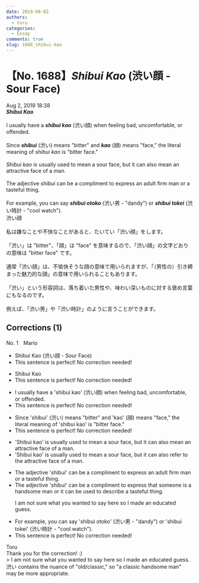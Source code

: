 ```yaml
---
date: 2019-08-02
authors:
  - toru
categories:
  - Essay
comments: true
slug: 1688_shibui-kao
---
```


# 【No. 1688】<strong><em>Shibui Kao</strong></em> (渋い顔 - Sour Face)
<div class="date">Aug 2, 2019 18:38</div>
<div id="post"><div id="body_show_ori">
<strong><em>Shibui Kao</strong></em><br/><br/>I usually have a <strong><em>shibui kao</em></strong> (渋い顔) when feeling bad, uncomfortable, or offended.<br/><br/>Since <strong><em>shibui</em></strong> (渋い) means "bitter" and <strong><em>kao</em></strong> (顔) means "face," the literal meaning of <em>shibui kao</em> is "bitter face."<br/><br/><em>Shibui kao</em> is usually used to mean a sour face, but it can also mean an attractive face of a man.<br/><br/>The adjective <em>shibui</em> can be a compliment to express an adult firm man or a tasteful thing. <br/><br/>For example, you can say <strong><em>shibui otoko</em></strong> (渋い男 - "dandy") or <strong><em>shibui tokei</em></strong> (渋い時計 - "cool watch").
</div></div>

<!-- more -->

<div id="post_ja"><div id="body_show_mo">
渋い顔<br/><br/>私は嫌なことや不快なことがあると、たいてい「渋い顔」をします。<br/><br/>「渋い」は "bitter"、「顔」は "face" を意味するので、「渋い顔」の文字どおりの意味は "bitter face" です。<br/><br/>通常「渋い顔」は、不愉快そうな顔の意味で用いられますが、「（男性の）引き締まった魅力的な顔」の意味で用いられることもあります。<br/><br/>「渋い」という形容詞は、落ち着いた男性や、味わい深いものに対する褒め言葉にもなるのです。<br/><br/>例えば、「渋い男」や「渋い時計」のように言うことができます。
</div></div>

## Corrections (1)
<div id="block"><div class="first_name"> No. 1　<span class="just_name">Mario</span></div><div id="block2">
<ul class="correction_field">
<li class="incorrect">Shibui Kao (渋い顔 - Sour Face)</li>
<li class="corrected perfect">This sentence is perfect! No correction needed!</li>
</ul>
<ul class="correction_field">
<li class="incorrect">Shibui Kao</li>
<li class="corrected perfect">This sentence is perfect! No correction needed!</li>
</ul>
<ul class="correction_field">
<li class="incorrect">I usually have a 'shibui kao' (渋い顔) when feeling bad, uncomfortable, or offended.</li>
<li class="corrected perfect">This sentence is perfect! No correction needed!</li>
</ul>
<ul class="correction_field">
<li class="incorrect">Since 'shibui' (渋い) means "bitter" and 'kao' (顔) means "face," the literal meaning of 'shibui kao' is "bitter face."</li>
<li class="corrected perfect">This sentence is perfect! No correction needed!</li>
</ul>
<ul class="correction_field">
<li class="incorrect">'Shibui kao' is usually used to mean a sour face, but it can also mean an attractive face of a man.</li>
<li class="corrected correct">
'Shibui kao' is usually used to mean a sour face, but it can also <span class="f_blue">refer to the</span> attractive face of a man.
</li>
</ul>
<ul class="correction_field">
<li class="incorrect">The adjective 'shibui' can be a compliment to express an adult firm man or a tasteful thing.</li>
<li class="corrected correct">
The adjective 'shibui' can be a compliment to express that someone is a handsome man or it can be used to describe a tasteful thing.
<p class="correction_comment">I am not sure what you wanted to say here so I made an educated guess.</p>
</li>
</ul>
<ul class="correction_field">
<li class="incorrect">For example, you can say 'shibui otoko' (渋い男 - "dandy") or 'shibui tokei' (渋い時計 - "cool watch").</li>
<li class="corrected perfect">This sentence is perfect! No correction needed!</li>
</ul>
</div><div class="name"><span class="just_name">Toru</span><br>
Thank you for the correction! :)<br/>&gt; I am not sure what you wanted to say here so I made an educated guess.<br/>渋い contains the nuance of "old/classic," so "a classic handsome man" may be more appropriate.
</div>
</div>
